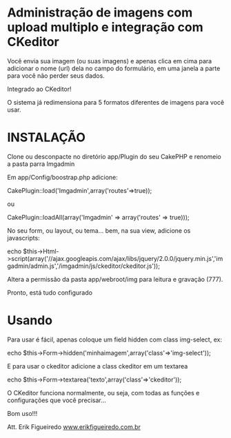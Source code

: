 Administração de imagens com upload multiplo e integração com CKeditor
===================================

Você envia sua imagem (ou suas imagens) e apenas clica em cima para adicionar o nome (url) dela no campo do formulário, em uma janela a parte para você não perder seus dados.

Integrado ao CKeditor!

O sistema já redimensiona para 5 formatos diferentes de imagens para você usar.

INSTALAÇÃO
===================================

Clone ou desconpacte no diretório app/Plugin do seu CakePHP e renomeio a pasta parra Imgadmin

Em app/Config/boostrap.php adicione:

CakePlugin::load('Imgadmin',array('routes'=>true));

ou

CakePlugin::loadAll(array('Imgadmin' => array('routes' => true)));

No seu form, ou layout, ou tema... bem, na sua view, adicione os javascripts:

echo $this->Html->script(array('//ajax.googleapis.com/ajax/libs/jquery/2.0.0/jquery.min.js','imgadmin/admin.js','/imgadmin/js/ckeditor/ckeditor.js'));

Altera a permissão da pasta app/webroot/img para leitura e gravação (777).

Pronto, está tudo configurado

Usando
===================================

Para usar é fácil, apenas coloque um field hidden com class img-select, ex:

echo $this->Form->hidden('minhaimagem',array('class'=>'img-select'));

E para usar o ckeditor adicione a class ckeditor em um textarea

echo $this->Form->textarea('texto',array('class'=>'ckeditor'));

O CKeditor funciona normalmente, ou seja, com todas as funções e configurações que você precisar...

Bom uso!!!

Att. Erik Figueiredo
www.erikfigueiredo.com.br
